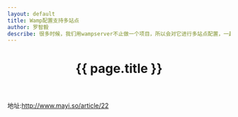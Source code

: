 ```yaml
---
layout: default
title: Wamp配置支持多站点
author: 罗智毅
describe: 很多时候，我们用wampserver不止做一个项目，所以会对它进行多站点配置，一起来看看吧。
---
```


<header class="header">
	<h1>{{ page.title }}</h1>
</header>
<!-- /header -->

<section class="g-content">
	<div class="m-list">
		<p>
			地址:<a href="http://www.mayi.so/article/22" target="_blank">http://www.mayi.so/article/22</a>
		</p>
	</div>
</section>